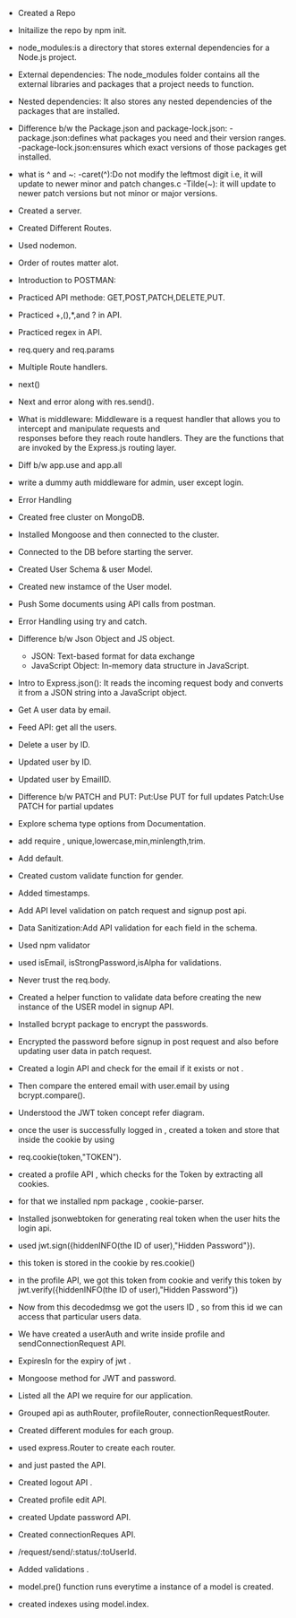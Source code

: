 - Created a Repo
- Initailize the repo by npm init.
- node_modules:is a directory that stores external dependencies for a Node.js project.
- External dependencies: The node_modules folder contains all the external libraries and packages that a project needs to function. 
- Nested dependencies: It also stores any nested dependencies of the packages that are installed.  
- Difference b/w the Package.json and package-lock.json:
  -package.json:defines what packages you need and their version ranges.
  -package-lock.json:ensures which exact versions of those packages get installed.
- what is ^ and ~:
  -caret(^):Do not modify the leftmost digit i.e, it will update to newer minor and patch changes.c
  -Tilde(~): it will update to newer patch versions but not minor or major versions.
- Created a server.
- Created Different Routes.
- Used nodemon.
- Order of routes matter alot. 
- Introduction to POSTMAN:
- Practiced API methode: GET,POST,PATCH,DELETE,PUT.
- Practiced +,(),*,and ? in API.
- Practiced regex in API.
- req.query and req.params
- Multiple Route handlers.
- next()
- Next and error along with res.send().
- What is middleware: Middleware is a request handler that allows you to intercept and manipulate requests and    
  responses before they reach route handlers. They are the functions that are invoked by the Express.js routing layer.
- Diff b/w app.use and app.all
- write a dummy auth middleware for admin, user except login.
- Error Handling
- Created free cluster on MongoDB.
- Installed Mongoose and then connected to the cluster.
- Connected to the DB before starting the server.
- Created User Schema & user Model.
- Created new instamce of the User model.
- Push Some documents using API calls from postman.
- Error Handling using try and catch.

- Difference b/w Json Object and JS object.
  - JSON: Text-based format for data exchange
  - JavaScript Object: In-memory data structure in JavaScript.
-  Intro to Express.json(): It reads the incoming request body and converts it from a JSON string into a         JavaScript object.
- Get A user data by email.
- Feed API: get all the users. 
- Delete a user by ID.
- Updated user by ID.
- Updated user  by EmailID.
- Difference b/w PATCH and PUT: Put:Use PUT for full updates  Patch:Use PATCH for partial updates


- Explore schema type options from Documentation.
- add require , unique,lowercase,min,minlength,trim.
- Add default.
- Created custom validate function for gender.
- Added timestamps.
- Add API level validation on patch request and signup post api.
- Data Sanitization:Add API validation for each field in the schema.
- Used npm validator
- used isEmail, isStrongPassword,isAlpha for validations.
- Never trust the req.body.

- Created a helper function to validate data before creating the new instance of the USER model in signup API.
- Installed bcrypt package to encrypt the passwords.
- Encrypted the password before signup in post request and also before updating user data in patch request.
- Created a login API and check for the email if it exists or not .
- Then compare the entered email with user.email by using bcrypt.compare().

- Understood the JWT token concept refer diagram.
- once the user is successfully logged in , created a token and store that inside the cookie by using 
- req.cookie(token,"TOKEN").
- created a profile API , which checks for the Token by extracting all cookies. 
- for that we installed npm package , cookie-parser.
- Installed jsonwebtoken for generating real token when the user hits the login api.
- used jwt.sign({hiddenINFO(the ID of user),"Hidden Password"}).
- this token is stored in the cookie by res.cookie()
- in the profile API, we got this token from cookie and verify this token by jwt.verify({hiddenINFO(the ID of user),"Hidden Password"})
- Now from this decodedmsg we got the users ID , so from this id we can access that particular users data.

- We have created a userAuth and write inside profile and sendConnectionRequest API.
- ExpiresIn for the expiry of jwt .
- Mongoose method for JWT and password.

- Listed all the API we require for our application.
- Grouped api as authRouter, profileRouter, connectionRequestRouter.
- Created different modules for each group.
- used express.Router to create each router.
- and just pasted the API.
- Created logout API .
- Created profile edit API.
- created Update password API.


- Created connectionReques API.
- /request/send/:status/:toUserId.
- Added validations .
- model.pre() function runs everytime a instance of a model is created.
- created indexes using model.index.




